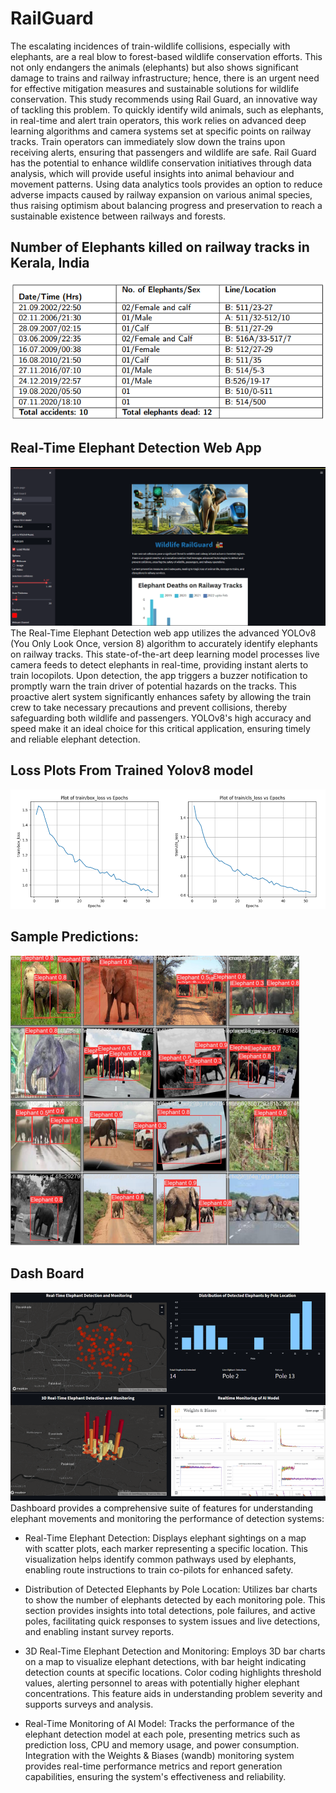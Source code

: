 # RailGuard
The escalating incidences of train-wildlife collisions, especially with elephants, are a real blow
to forest-based wildlife conservation efforts. This not only endangers the animals (elephants)
but also shows significant damage to trains and railway infrastructure; hence, there is an urgent
need for effective mitigation measures and sustainable solutions for wildlife conservation. This
study recommends using Rail Guard, an innovative way of tackling this problem. To
quickly identify wild animals, such as elephants, in real-time and alert train operators, this
work relies on advanced deep learning algorithms and camera systems set at specific points
on railway tracks. Train operators can immediately slow down the trains upon receiving alerts,
ensuring that passengers and wildlife are safe. Rail Guard has the potential to enhance
wildlife conservation initiatives through data analysis, which will provide useful insights into
animal behaviour and movement patterns. Using data analytics tools provides an option to reduce
adverse impacts caused by railway expansion on various animal species, thus raising optimism
about balancing progress and preservation to reach a sustainable existence between railways and
forests.

## Number of Elephants killed on railway tracks in Kerala, India
![Rail Guard](https://github.com/gaganchapa/WildLife/blob/main/tab.png)

## Real-Time Elephant Detection Web App
![](https://github.com/gaganchapa/WildLife/blob/main/main_page.png)
The Real-Time Elephant Detection web app utilizes the advanced YOLOv8 (You Only Look Once, version 8) algorithm to accurately identify elephants on railway tracks. This state-of-the-art deep learning model processes live camera feeds to detect elephants in real-time, providing instant alerts to train locopilots. Upon detection, the app triggers a buzzer notification to promptly warn the train driver of potential hazards on the tracks. This proactive alert system significantly enhances safety by allowing the train crew to take necessary precautions and prevent collisions, thereby safeguarding both wildlife and passengers. YOLOv8's high accuracy and speed make it an ideal choice for this critical application, ensuring timely and reliable elephant detection.


## Loss Plots From Trained Yolov8 model
![](https://github.com/gaganchapa/WildLife/blob/main/loss.png)

## Sample Predictions:
![](https://github.com/gaganchapa/WildLife/blob/main/pred.png)

## Dash Board
![](https://github.com/gaganchapa/WildLife/blob/main/dash.png)
Dashboard provides a comprehensive suite of features for understanding elephant movements and monitoring the performance of detection systems:

* Real-Time Elephant Detection: Displays elephant sightings on a map with scatter plots, each marker representing a specific location. This visualization helps identify common pathways used by elephants, enabling route instructions to train co-pilots for enhanced safety.

* Distribution of Detected Elephants by Pole Location: Utilizes bar charts to show the number of elephants detected by each monitoring pole. This section provides insights into total detections, pole failures, and active poles, facilitating quick responses to system issues and live detections, and enabling instant survey reports.

* 3D Real-Time Elephant Detection and Monitoring: Employs 3D bar charts on a map to visualize elephant detections, with bar height indicating detection counts at specific locations. Color coding highlights threshold values, alerting personnel to areas with potentially higher elephant concentrations. This feature aids in understanding problem severity and supports surveys and analysis.

* Real-Time Monitoring of AI Model: Tracks the performance of the elephant detection model at each pole, presenting metrics such as prediction loss, CPU and memory usage, and power consumption. Integration with the Weights & Biases (wandb) monitoring system provides real-time performance metrics and report generation capabilities, ensuring the system's effectiveness and reliability.







